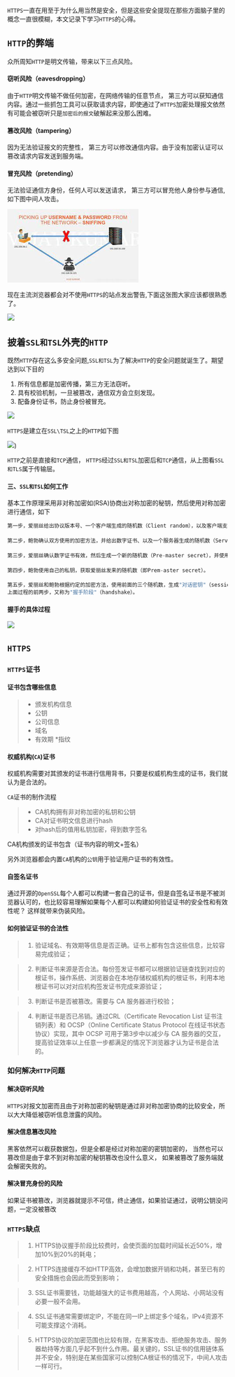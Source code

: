 `HTTPS`一直在用至于为什么用当然是安全，但是这些安全提现在那些方面脑子里的概念一直很模糊，本文记录下学习`HTTPS`的心得。

## `HTTP`的弊端

众所周知`HTTP`是明文传输，带来以下三点风险。

#### **窃听风险**（eavesdropping）

由于`HTTP`明文传输不做任何加密，在网络传输的任意节点， 第三方可以获知通信内容。通过一些抓包工具可以获取请求内容，即使通过了`HTTPS`加密处理报文依然有可能会被窃听只是`加密后的报文`破解起来没那么困难。

#### **篡改风险**（tampering）

因为无法验证报文的完整性， 第三方可以修改通信内容。由于没有加密认证可以篡改请求内容发送到服务端。

#### **冒充风险**（pretending）

无法验证通信方身份，任何人可以发送请求， 第三方可以冒充他人身份参与通信, 如下图中间人攻击。

![](../images/https/中间人攻击.jpeg)


现在主流浏览器都会对不使用`HTTPS`的站点发出警告,下面这张图大家应该都很熟悉了。

![](../images/https/20200714_02.jpg)

## 披着`SSL和TSL`外壳的`HTTP`

既然`HTTP`存在这么多安全问题,`SSL和TSL`为了解决`HTTP`的安全问题就诞生了。期望达到以下目的

1. 所有信息都是加密传播，第三方无法窃听。
2. 具有校验机制，一旦被篡改，通信双方会立刻发现。
3. 配备身份证书，防止身份被冒充。


![](../images/https/20200714_01.jpg)



`HTTPS`是建立在`SSL\TSL`之上的`HTTP`如下图



![](../images/https/20200714_03.jpg))



`HTTP`之前是直接和`TCP`通信， `HTTPS`经过`SSL和TSL`加密后和`TCP`通信，从上图看`SSL和TLS`属于传输层。

#### 三、`SSL和TSL`如何工作

基本工作原理采用非对称加密如(RSA)协商出对称加密的秘钥，然后使用对称加密进行通信，如下

~~~js
第一步，爱丽丝给出协议版本号、一个客户端生成的随机数（Client random），以及客户端支持的加密方法。

第二步，鲍勃确认双方使用的加密方法，并给出数字证书、以及一个服务器生成的随机数（Server random）。

第三步，爱丽丝确认数字证书有效，然后生成一个新的随机数（Pre-master secret），并使用数字证书中的公钥，加密这个随机数，发给鲍勃。

第四步，鲍勃使用自己的私钥，获取爱丽丝发来的随机数（即Prem-aster secret）。

第五步，爱丽丝和鲍勃根据约定的加密方法，使用前面的三个随机数，生成"对话密钥"（session key），用来加密接下来的整个对话过程。
上面过程的前两步，又称为"握手阶段"（handshake）。
~~~

#### 握手的具体过程

![](../images/https/20200714_05.jpg)

## `HTTPS`

### `HTTPS`证书

#### 证书包含哪些信息

> * 颁发机构信息
> * 公钥
> * 公司信息
> * 域名
> * 有效期
> *指纹

#### 权威机构(`CA`)证书

权威机构需要对其颁发的证书进行信用背书，只要是权威机构生成的证书，我们就认为是合法的。

`CA`证书的制作流程

> * CA机构拥有非对称加密的私钥和公钥
> * CA对证书明文信息进行hash
> * 对hash后的值用私钥加密，得到数字签名

CA机构颁发的证书包含（证书内容的明文+签名）

另外浏览器都会内置`CA`机构的`公钥`用于验证用户证书的有效性。

#### 自签名证书

通过开源的`OpenSSL`每个人都可以构建一套自己的证书，但是自签名证书是不被浏览器认可的，也比较容易理解如果每个人都可以构建如何验证证书的安全性和有效性呢？ 这样就带来伪装风险。

#### 如何验证证书的合法性

> 1. 验证域名、有效期等信息是否正确。证书上都有包含这些信息，比较容易完成验证；

> 2. 判断证书来源是否合法。每份签发证书都可以根据验证链查找到对应的根证书，操作系统、浏览器会在本地存储权威机构的根证书，利用本地根证书可以对对应机构签发证书完成来源验证；

> 3. 判断证书是否被篡改。需要与 CA 服务器进行校验；

> 4. 判断证书是否已吊销。通过CRL（Certificate Revocation List 证书注销列表）和 OCSP（Online Certificate Status Protocol 在线证书状态协议）实现，其中 OCSP 可用于第3步中以减少与 CA 服务器的交互，提高验证效率以上任意一步都满足的情况下浏览器才认为证书是合法的。

### 如何解决`HTTP`问题
 
#### 解决窃听风险

 `HTTPS`对报文加密而且由于对称加密的秘钥是通过非对称加密协商的比较安全，所以大大降低被窃听信息泄露的风险。

#### 解决信息篡改风险

黑客依然可以截获数据包，但是全都是经过对称加密的密钥加密的， 当然也可以篡改但是由于拿不到对称加密的秘钥篡改也没什么意义， 如果被篡改了服务端就会解密失败的。

#### 解决冒充身份的风险

如果证书被篡改，浏览器就提示不可信，终止通信，如果验证通过，说明公钥没问题，一定没被篡改

### `HTTPS`缺点

> 1. HTTPS协议握手阶段比较费时，会使页面的加载时间延长近50%，增加10%到20%的耗电；

> 2. HTTPS连接缓存不如HTTP高效，会增加数据开销和功耗，甚至已有的安全措施也会因此而受到影响；

> 3. SSL证书需要钱，功能越强大的证书费用越高，个人网站、小网站没有必要一般不会用。

> 4. SSL证书通常需要绑定IP，不能在同一IP上绑定多个域名，IPv4资源不可能支撑这个消耗。

> 5. HTTPS协议的加密范围也比较有限，在黑客攻击、拒绝服务攻击、服务器劫持等方面几乎起不到什么作用。最关键的，SSL证书的信用链体系并不安全，特别是在某些国家可以控制CA根证书的情况下，中间人攻击一样可行。

